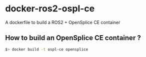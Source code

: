 # docker-ros2-ospl-ce
A dockerfile to build a ROS2 + OpenSplice CE container

## How to build an OpenSplice CE container ?

```bash
$> docker build -t ospl-ce opensplice
```
